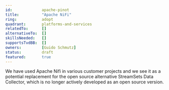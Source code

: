 ```yaml
---
id: 			apache-pinot
title:          "Apache NiFi"
ring:           adopt
quadrant:       platforms-and-services
relatedTo:		[]
alternativeTo:	[]
skillsNeeded:	[]
supportsTvdBB:	[]
owners:         [Guido Schmutz]  
status:			draft
featured:       true
---
```


We have used Apache Nifi in various customer projects and we see it as a potential replacement for the open source alternative StreamSets Data Collector, which is no longer actively developed as an open source version. 